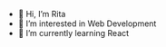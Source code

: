 - 👋 Hi, I’m Rita
- 👀 I’m interested in Web Development
- 🌱 I’m currently learning React

<!---
saraiva-rita/saraiva-rita is a ✨ special ✨ repository because its `README.md` (this file) appears on your GitHub profile.
You can click the Preview link to take a look at your changes.
--->
